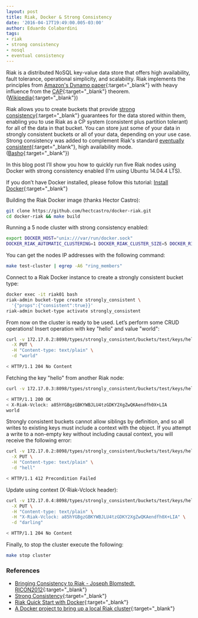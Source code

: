 ```yaml
---
layout: post
title: Riak, Docker & Strong Consistency
date: '2016-04-17T19:49:00.005-03:00'
author: Eduardo Colabardini
tags: 
- riak
- strong consistency
- nosql
- eventual consistency
---
```


Riak is a distributed NoSQL key-value data store that offers high availability, fault tolerance, operational simplicity, and scalability. Riak implements the principles from [Amazon's Dynamo paper](http://www.allthingsdistributed.com/files/amazon-dynamo-sosp2007.pdf){:target="_blank"} with heavy influence from the [CAP](https://en.wikipedia.org/wiki/CAP_Theorem){:target="_blank"} theorem. ([Wikipedia](https://en.wikipedia.org/wiki/Riak){:target="_blank"})

Riak allows you to create buckets that provide [strong consistency](http://docs.basho.com/riak/kv/2.1.4/developing/app-guide/strong-consistency/){:target="_blank"} guarantees for the data stored within them, enabling you to use Riak as a CP system (consistent plus partition tolerant) for all of the data in that bucket. You can store just some of your data in strongly consistent buckets or all of your data, depending on your use case. Strong consistency was added to complement Riak's standard [eventually consistent](https://en.wikipedia.org/wiki/Eventual_consistency){:target="_blank"}, high availability mode. ([Basho](http://docs.basho.com/riak/kv/2.1.4/developing/app-guide/strong-consistency/){:target="_blank"})

In this blog post I’ll show you how to quickly run five Riak nodes using Docker with strong consistency enabled (I’m using Ubuntu 14.04.4 LTS).

If you don’t have Docker installed, please follow this tutorial: [Install Docker](https://docs.docker.com/linux/step_one/){:target="_blank"}

Building the Riak Docker image (thanks Hector Castro):

~~~ bash
git clone https://github.com/hectcastro/docker-riak.git
cd docker-riak && make build
~~~

Running a 5 node cluster with strong consistency enabled:

~~~ bash
export DOCKER_HOST="unix:///var/run/docker.sock"
DOCKER_RIAK_AUTOMATIC_CLUSTERING=1 DOCKER_RIAK_CLUSTER_SIZE=5 DOCKER_RIAK_STRONG_CONSISTENCY=on make start-cluster
~~~

You can get the nodes IP addresses with the following command:

~~~ bash
make test-cluster | egrep -A6 "ring_members"
~~~

Connect to a Riak Docker instance to create a strongly consistent bucket type:

~~~ bash
docker exec -it riak01 bash
riak-admin bucket-type create strongly_consistent \ 
  '{"props":{"consistent":true}}'
riak-admin bucket-type activate strongly_consistent
~~~

From now on the cluster is ready to be used. Let’s perform some CRUD operations!
Insert operation with key "hello" and value "world":

~~~ bash
curl -v 172.17.0.2:8098/types/strongly_consistent/buckets/test/keys/hello \
  -X PUT \
  -H "Content-type: text/plain" \
  -d "world"

< HTTP/1.1 204 No Content
~~~

Fetching the key "hello" from another Riak node: 

~~~ bash
curl -v 172.17.0.3:8098/types/strongly_consistent/buckets/test/keys/hello

< HTTP/1.1 200 OK 
< X-Riak-Vclock: a85hYGBgzGBKYWBJLU4tzGDKY2XgZwQKAendfh0X+LIA
world
~~~

Strongly consistent buckets cannot allow siblings by definition, and so all writes to existing keys must include a context with the object. If you attempt a write to a non-empty key without including causal context, you will receive the following error: 

~~~ bash
curl -v 172.17.0.2:8098/types/strongly_consistent/buckets/test/keys/hello \
  -X PUT \
  -H "Content-type: text/plain" \
  -d "hell"

< HTTP/1.1 412 Precondition Failed 
~~~

Update using context (X-Riak-Vclock header):

~~~ bash
curl -v 172.17.0.4:8098/types/strongly_consistent/buckets/test/keys/hello \
  -X PUT \
  -H "Content-type: text/plain" \
  -H "X-Riak-Vclock: a85hYGBgzGBKYWBJLU4tzGDKY2XgZwQKAendfh0X+LIA" \
  -d "darling"

< HTTP/1.1 204 No Content
~~~

Finally, to stop the cluster execute the following:

~~~ bash
make stop cluster
~~~

### References

* [Bringing Consistency to Riak - Joseph Blomstedt, RICON2012](https://vimeo.com/51973001){:target="_blank"}
* [Strong Consistency](http://docs.basho.com/riak/kv/2.1.4/developing/app-guide/strong-consistency/){:target="_blank"}
* [Riak Quick Start with Docker](http://basho.com/posts/technical/riak-quick-start-with-docker){:target="_blank"}
* [A Docker project to bring up a local Riak cluster](https://github.com/hectcastro/docker-riak){:target="_blank"}
